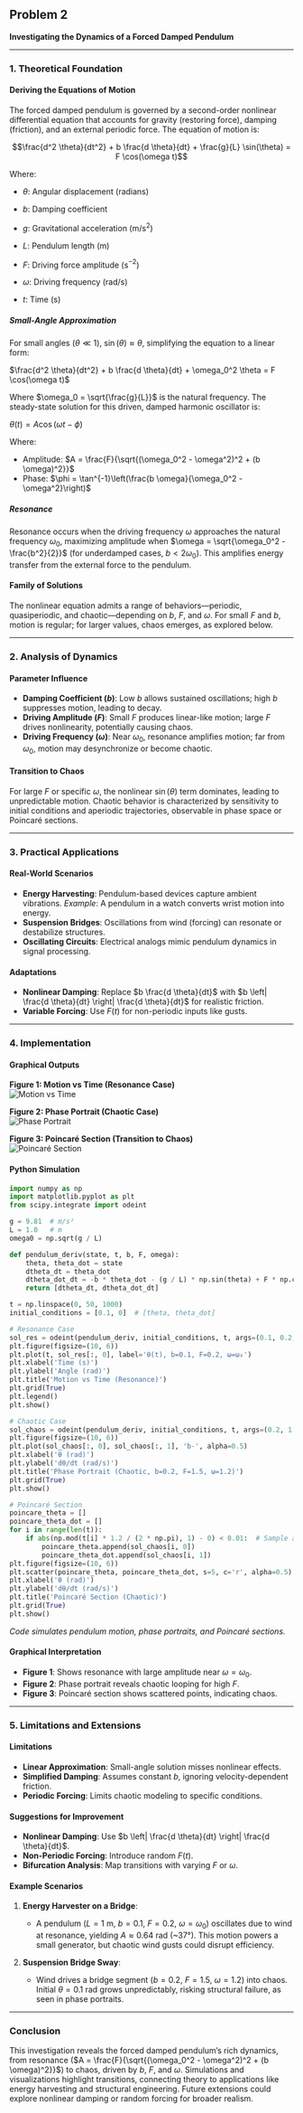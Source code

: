 ## Problem 2

**Investigating the Dynamics of a Forced Damped Pendulum**

---

### 1. Theoretical Foundation

#### Deriving the Equations of Motion

The forced damped pendulum is governed by a second-order nonlinear differential equation that accounts for gravity (restoring force), damping (friction), and an external periodic force. The equation of motion is:

$$\frac{d^2 \theta}{dt^2} + b \frac{d \theta}{dt} + \frac{g}{L} \sin(\theta) = F \cos(\omega t)$$

Where:
- $\theta$: Angular displacement (radians)
- $b$: Damping coefficient  

- $g$: Gravitational acceleration ($\mathrm{m/s^2}$)

- $L$: Pendulum length (m)
- $F$: Driving force amplitude (s$^{-2}$)
- $\omega$: Driving frequency (rad/s)
- $t$: Time (s)

##### Small-Angle Approximation

For small angles ($\theta \ll 1$), $\sin(\theta) \approx \theta$, simplifying the equation to a linear form:

$\frac{d^2 \theta}{dt^2} + b \frac{d \theta}{dt} + \omega_0^2 \theta = F \cos(\omega t)$

Where $\omega_0 = \sqrt{\frac{g}{L}}$ is the natural frequency. The steady-state solution for this driven, damped harmonic oscillator is:

$\theta(t) = A \cos(\omega t - \phi)$

Where:
- Amplitude: $A = \frac{F}{\sqrt{(\omega_0^2 - \omega^2)^2 + (b \omega)^2}}$
- Phase: $\phi = \tan^{-1}\left(\frac{b \omega}{\omega_0^2 - \omega^2}\right)$

##### Resonance

Resonance occurs when the driving frequency $\omega$ approaches the natural frequency $\omega_0$, maximizing amplitude when $\omega = \sqrt{\omega_0^2 - \frac{b^2}{2}}$ (for underdamped cases, $b < 2 \omega_0$). This amplifies energy transfer from the external force to the pendulum.

#### Family of Solutions

The nonlinear equation admits a range of behaviors—periodic, quasiperiodic, and chaotic—depending on $b$, $F$, and $\omega$. For small $F$ and $b$, motion is regular; for larger values, chaos emerges, as explored below.

---

### 2. Analysis of Dynamics

#### Parameter Influence

- **Damping Coefficient ($b$)**: Low $b$ allows sustained oscillations; high $b$ suppresses motion, leading to decay.
- **Driving Amplitude ($F$)**: Small $F$ produces linear-like motion; large $F$ drives nonlinearity, potentially causing chaos.
- **Driving Frequency ($\omega$)**: Near $\omega_0$, resonance amplifies motion; far from $\omega_0$, motion may desynchronize or become chaotic.

#### Transition to Chaos

For large $F$ or specific $\omega$, the nonlinear $\sin(\theta)$ term dominates, leading to unpredictable motion. Chaotic behavior is characterized by sensitivity to initial conditions and aperiodic trajectories, observable in phase space or Poincaré sections.

---

### 3. Practical Applications

#### Real-World Scenarios

- **Energy Harvesting**: Pendulum-based devices capture ambient vibrations. *Example*: A pendulum in a watch converts wrist motion into energy.
- **Suspension Bridges**: Oscillations from wind (forcing) can resonate or destabilize structures.
- **Oscillating Circuits**: Electrical analogs mimic pendulum dynamics in signal processing.

#### Adaptations

- **Nonlinear Damping**: Replace $b \frac{d \theta}{dt}$ with $b \left| \frac{d \theta}{dt} \right| \frac{d \theta}{dt}$ for realistic friction.
- **Variable Forcing**: Use $F(t)$ for non-periodic inputs like gusts.

---

### 4. Implementation

#### Graphical Outputs

**Figure 1: Motion vs Time (Resonance Case)**  
![Motion vs Time](graph.png)

**Figure 2: Phase Portrait (Chaotic Case)**  
![Phase Portrait](graph2.png)

**Figure 3: Poincaré Section (Transition to Chaos)**  
![Poincaré Section](graph3.png)

#### Python Simulation

```python
import numpy as np
import matplotlib.pyplot as plt
from scipy.integrate import odeint

g = 9.81  # m/s²
L = 1.0   # m
omega0 = np.sqrt(g / L)

def pendulum_deriv(state, t, b, F, omega):
    theta, theta_dot = state
    dtheta_dt = theta_dot
    dtheta_dot_dt = -b * theta_dot - (g / L) * np.sin(theta) + F * np.cos(omega * t)
    return [dtheta_dt, dtheta_dot_dt]

t = np.linspace(0, 50, 1000)
initial_conditions = [0.1, 0]  # [theta, theta_dot]

# Resonance Case
sol_res = odeint(pendulum_deriv, initial_conditions, t, args=(0.1, 0.2, omega0))
plt.figure(figsize=(10, 6))
plt.plot(t, sol_res[:, 0], label='θ(t), b=0.1, F=0.2, ω=ω₀')
plt.xlabel('Time (s)')
plt.ylabel('Angle (rad)')
plt.title('Motion vs Time (Resonance)')
plt.grid(True)
plt.legend()
plt.show()

# Chaotic Case
sol_chaos = odeint(pendulum_deriv, initial_conditions, t, args=(0.2, 1.5, 1.2))
plt.figure(figsize=(10, 6))
plt.plot(sol_chaos[:, 0], sol_chaos[:, 1], 'b-', alpha=0.5)
plt.xlabel('θ (rad)')
plt.ylabel('dθ/dt (rad/s)')
plt.title('Phase Portrait (Chaotic, b=0.2, F=1.5, ω=1.2)')
plt.grid(True)
plt.show()

# Poincaré Section
poincare_theta = []
poincare_theta_dot = []
for i in range(len(t)):
    if abs(np.mod(t[i] * 1.2 / (2 * np.pi), 1) - 0) < 0.01:  # Sample at driving period
        poincare_theta.append(sol_chaos[i, 0])
        poincare_theta_dot.append(sol_chaos[i, 1])
plt.figure(figsize=(10, 6))
plt.scatter(poincare_theta, poincare_theta_dot, s=5, c='r', alpha=0.5)
plt.xlabel('θ (rad)')
plt.ylabel('dθ/dt (rad/s)')
plt.title('Poincaré Section (Chaotic)')
plt.grid(True)
plt.show()
```
*Code simulates pendulum motion, phase portraits, and Poincaré sections.*

#### Graphical Interpretation

- **Figure 1**: Shows resonance with large amplitude near $\omega = \omega_0$.
- **Figure 2**: Phase portrait reveals chaotic looping for high $F$.
- **Figure 3**: Poincaré section shows scattered points, indicating chaos.

---

### 5. Limitations and Extensions

#### Limitations

- **Linear Approximation**: Small-angle solution misses nonlinear effects.
- **Simplified Damping**: Assumes constant $b$, ignoring velocity-dependent friction.
- **Periodic Forcing**: Limits chaotic modeling to specific conditions.

#### Suggestions for Improvement

- **Nonlinear Damping**: Use $b \left| \frac{d \theta}{dt} \right| \frac{d \theta}{dt}$.
- **Non-Periodic Forcing**: Introduce random $F(t)$.
- **Bifurcation Analysis**: Map transitions with varying $F$ or $\omega$.

#### Example Scenarios

1. **Energy Harvester on a Bridge**:
   - A pendulum ($L = 1$ m, $b = 0.1$, $F = 0.2$, $\omega = \omega_0$) oscillates due to wind at resonance, yielding $A \approx 0.64$ rad (~37°). This motion powers a small generator, but chaotic wind gusts could disrupt efficiency.

2. **Suspension Bridge Sway**:
   - Wind drives a bridge segment ($b = 0.2$, $F = 1.5$, $\omega = 1.2$) into chaos. Initial $\theta = 0.1$ rad grows unpredictably, risking structural failure, as seen in phase portraits.

---

### Conclusion

This investigation reveals the forced damped pendulum’s rich dynamics, from resonance ($A = \frac{F}{\sqrt{(\omega_0^2 - \omega^2)^2 + (b \omega)^2}}$) to chaos, driven by $b$, $F$, and $\omega$. Simulations and visualizations highlight transitions, connecting theory to applications like energy harvesting and structural engineering. Future extensions could explore nonlinear damping or random forcing for broader realism.
